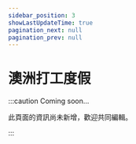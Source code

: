 ```yaml
---
sidebar_position: 3
showLastUpdateTime: true
pagination_next: null
pagination_prev: null
---
```


# 澳洲打工度假

:::caution Coming soon...

此頁面的資訊尚未新增，歡迎共同編輯。

:::